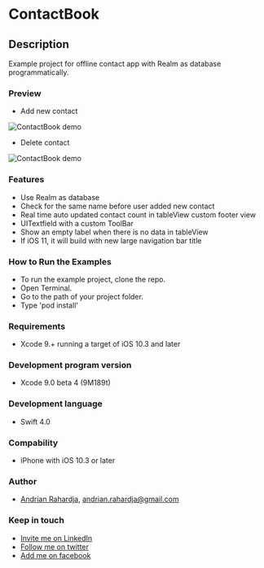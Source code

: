# ContactBook

## Description
Example project for offline contact app with Realm as database programmatically.

### Preview
- Add new contact

![ContactBook demo](http://i.imgur.com/oLCX0Vr.gif)

- Delete contact

![ContactBook demo](http://i.imgur.com/BwOQjWx.gif)

### Features

- Use Realm as database
- Check for the same name before user added new contact
- Real time auto updated contact count in tableView custom footer view
- UITextfield with a custom ToolBar
- Show an empty label when there is no data in tableView
- If iOS 11, it will build with new large navigation bar title

### How to Run the Examples
- To run the example project, clone the repo.
- Open Terminal.
- Go to the path of your project folder.
- Type 'pod install'

### Requirements
- Xcode 9.+ running a target of iOS 10.3 and later

### Development program version

- Xcode 9.0 beta 4 (9M189t)

### Development language

- Swift 4.0

### Compability
- iPhone with iOS 10.3 or later

### Author
- [Andrian Rahardja](https://github.com/episquare), andrian.rahardja@gmail.com

### Keep in touch
- [Invite me on LinkedIn](https://www.linkedin.com/in/andrian-yohanes-892964119)
- [Follow me on twitter](https://twitter.com/episquare)
- [Add me on facebook](https://www.facebook.com/episquare)
